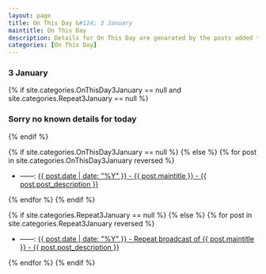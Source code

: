 ```yaml
---
layout: page
title: On This Day &#124; 3 January
maintitle: On This Day
description: Details for On This Day are genarated by the posts added to the website so the content is subject to changes/updates over time.
categories: [On This Day]
---
```


<h3>3 January</h3>

{% if site.categories.OnThisDay3January == null and site.categories.Repeat3January == null %}
  <h3>Sorry no known details for today</h3>
{% endif %}

{% if site.categories.OnThisDay3January == null %}
{% else %}
{% for post in site.categories.OnThisDay3January reversed %}
<ul>
<li> ——: <a href="{{ post.url }}">{{ post.date | date: "%Y" }} - {{ post.maintitle }} - {{ post.post_description }}</a></li>
</ul>
{% endfor %}
{% endif %}

{% if site.categories.Repeat3January == null %}
{% else %}
{% for post in site.categories.Repeat3January reversed %}
<ul>
<li> ——: <a href="{{ post.url }}">{{ post.date | date: "%Y" }} - Repeat broadcast of {{ post.maintitle }} - {{ post.post_description }}</a></li>
</ul>
{% endfor %}
{% endif %}
